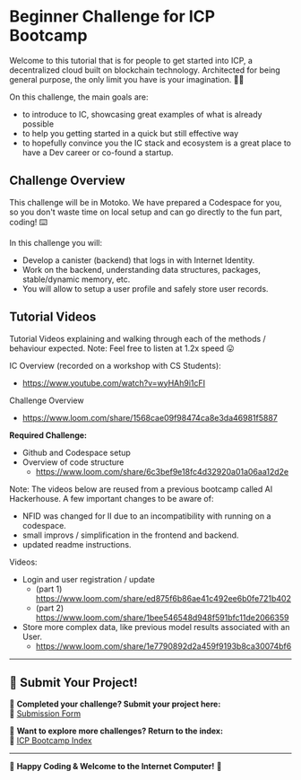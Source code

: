 # Beginner Challenge for ICP Bootcamp

Welcome to this tutorial that is for people to get started into ICP, a decentralized cloud built on blockchain technology. Architected for being general purpose, the only limit you have is your imagination. 🙂🚀

On this challenge, the main goals are:

- to introduce to IC, showcasing great examples of what is already possible
- to help you getting started in a quick but still effective way
- to hopefully convince you the IC stack and ecosystem is a great place to have a Dev career or co-found a startup.

## Challenge Overview

This challenge will be in Motoko. We have prepared a Codespace for you, so you don't waste time on local setup and can go directly to the fun part, coding! ⌨️

In this challenge you will:
- Develop a canister (backend) that logs in with Internet Identity.
- Work on the backend, understanding data structures, packages, stable/dynamic memory, etc.
- You will allow to setup a user profile and safely store user records.

## Tutorial Videos

Tutorial Videos explaining and walking through each of the methods / behaviour expected. 
Note: Feel free to listen at 1.2x speed 😛

IC Overview (recorded on a workshop with CS Students):
- https://www.youtube.com/watch?v=wyHAh9i1cFI

Challenge Overview
- https://www.loom.com/share/1568cae09f98474ca8e3da46981f5887

**Required Challenge:**
- Github and Codespace setup
- Overview of code structure
  - https://www.loom.com/share/6c3bef9e18fc4d32920a01a06aa12d2e

Note:
The videos below are reused from a previous bootcamp called AI Hackerhouse.
A few important changes to be aware of:
- NFID was changed for II due to an incompatibility with running on a codespace.
- small improvs / simplification in the frontend and backend.
- updated readme instructions.

Videos:
- Login and user registration / update
  - (part 1) https://www.loom.com/share/ed875f6b86ae41c492ee6b0fe721b402
  - (part 2) https://www.loom.com/share/1bee546548d948f591bfc11de2066359
- Store more complex data, like previous model results associated with an User.
  - https://www.loom.com/share/1e7790892d2a459f9193b8ca30074bf6

---

## 📩 Submit Your Project!

🎯 **Completed your challenge? Submit your project here:**  
📢 [Submission Form](https://docs.google.com/forms/d/e/1FAIpQLSfRDeUw9sckd9vVmfb9gQKs4btvZRlHLTNBTgN57HdxEnge2w/viewform?usp=dialog)  

📌 **Want to explore more challenges? Return to the index:**  
🔗 [ICP Bootcamp Index](https://github.com/pt-icp-hub/ICP-Bootcamp-Index?tab=readme-ov-file) 

---

🚀 **Happy Coding & Welcome to the Internet Computer!** 🚀

